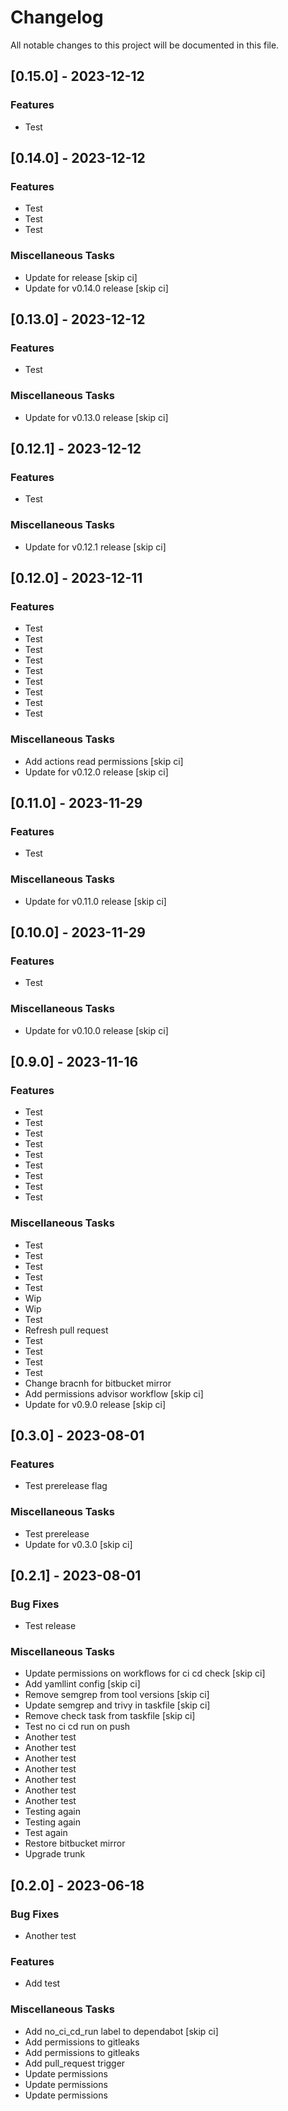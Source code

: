 # Changelog

All notable changes to this project will be documented in this file.

## [0.15.0] - 2023-12-12

### Features

- Test

## [0.14.0] - 2023-12-12

### Features

- Test
- Test
- Test

### Miscellaneous Tasks

- Update for  release [skip ci]
- Update for v0.14.0 release [skip ci]

## [0.13.0] - 2023-12-12

### Features

- Test

### Miscellaneous Tasks

- Update for v0.13.0 release [skip ci]

## [0.12.1] - 2023-12-12

### Features

- Test

### Miscellaneous Tasks

- Update for v0.12.1 release [skip ci]

## [0.12.0] - 2023-12-11

### Features

- Test
- Test
- Test
- Test
- Test
- Test
- Test
- Test
- Test

### Miscellaneous Tasks

- Add actions read permissions [skip ci]
- Update for v0.12.0 release [skip ci]

## [0.11.0] - 2023-11-29

### Features

- Test

### Miscellaneous Tasks

- Update for v0.11.0 release [skip ci]

## [0.10.0] - 2023-11-29

### Features

- Test

### Miscellaneous Tasks

- Update for v0.10.0 release [skip ci]

## [0.9.0] - 2023-11-16

### Features

- Test
- Test
- Test
- Test
- Test
- Test
- Test
- Test
- Test

### Miscellaneous Tasks

- Test
- Test
- Test
- Test
- Test
- Wip
- Wip
- Test
- Refresh pull request
- Test
- Test
- Test
- Test
- Change bracnh for bitbucket mirror
- Add permissions advisor workflow [skip ci]
- Update for v0.9.0 release [skip ci]

## [0.3.0] - 2023-08-01

### Features

- Test prerelease flag

### Miscellaneous Tasks

- Test prerelease
- Update for v0.3.0 [skip ci]

## [0.2.1] - 2023-08-01

### Bug Fixes

- Test release

### Miscellaneous Tasks

- Update permissions on workflows for ci cd check [skip ci]
- Add yamllint config [skip ci]
- Remove semgrep from tool versions [skip ci]
- Update semgrep and trivy in taskfile [skip ci]
- Remove check task from taskfile [skip ci]
- Test no ci cd run on push
- Another test
- Another test
- Another test
- Another test
- Another test
- Another test
- Another test
- Testing again
- Testing again
- Test again
- Restore bitbucket mirror
- Upgrade trunk

## [0.2.0] - 2023-06-18

### Bug Fixes

- Another test

### Features

- Add test

### Miscellaneous Tasks

- Add no_ci_cd_run label to dependabot [skip ci]
- Add permissions to gitleaks
- Add permissions to gitleaks
- Add pull_request trigger
- Update permissions
- Update permissions
- Update permissions

<!-- generated by git-cliff -->
